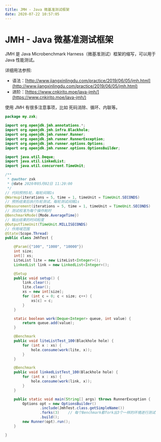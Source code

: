```yaml
---
title: JMH - Java 微基准测试框架
date: 2020-07-22 10:57:05
---
```

# JMH - Java 微基准测试框架

JMH 是 Java Microbenchmark Harness（微基准测试）框架的缩写，可以用于 Java 性能测试。

详细用法参照:

* 语法：[http://www.jiangxinlingdu.com/practice/2019/06/05/jmh.html](http://www.jiangxinlingdu.com/practice/2019/06/05/jmh.html)
* 进阶：[https://www.cnkirito.moe/java-jmh/](https://www.cnkirito.moe/java-jmh/)

使用 JMH 有很多注意事项，比如 死码消除、循环、内联等。

```java
package my.zxk;

import org.openjdk.jmh.annotations.*;
import org.openjdk.jmh.infra.Blackhole;
import org.openjdk.jmh.runner.Runner;
import org.openjdk.jmh.runner.RunnerException;
import org.openjdk.jmh.runner.options.Options;
import org.openjdk.jmh.runner.options.OptionsBuilder;

import java.util.Deque;
import java.util.LinkedList;
import java.util.concurrent.TimeUnit;

/**
 * @author zxk
 * @date 2020年05月02日 11:20:00
 */
// 代码预热5轮，每轮间隔1s
@Warmup(iterations = 5, time = 1, timeUnit = TimeUnit.SECONDS)
// 预热结束后执行5轮测试，每轮测试间隔1s
@Measurement(iterations = 5, time = 1, timeUnit = TimeUnit.SECONDS)
// 测试校准为每个操作耗时
@BenchmarkMode({Mode.AverageTime})
// 输出结果的时间粒度
@OutputTimeUnit(TimeUnit.MILLISECONDS)
// 作用域范围
@State(Scope.Thread)
public class JmhTest {

    @Param({"100", "1000", "10000"})
    int size;
    int[] xs;
    LiteList lite = new LiteList<Integer>();
    LinkedList link = new LinkedList<Integer>();

    @Setup
    public void setup() {
        link.clear();
        lite.clear();
        xs = new int[size];
        for (int c = 0; c < size; c++) {
            xs[c] = c;
        }
    }

    static boolean work(Deque<Integer> queue, int value) {
        return queue.add(value);
    }

    @Benchmark
    public void liteListTest_100(Blackhole hole) {
        for (int x : xs) {
            hole.consume(work(lite, x));
        }
    }

    @Benchmark
    public void linkedListTest_100(Blackhole hole) {
        for (int x : xs) {
            hole.consume(work(link, x));
        }
    }

    public static void main(String[] args) throws RunnerException {
        Options opt = new OptionsBuilder()
                .include(JmhTest.class.getSimpleName())
                .forks(3)    // 每个Benchmark都fork出3个一样的环境进行测试
                .build();
        new Runner(opt).run();
    }

}

```

